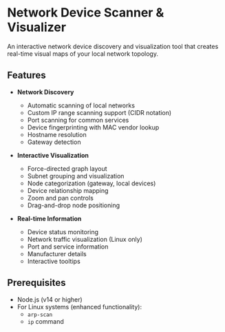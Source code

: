 # Network Device Scanner & Visualizer

An interactive network device discovery and visualization tool that creates real-time visual maps of your local network topology.

## Features

- **Network Discovery**
  - Automatic scanning of local networks
  - Custom IP range scanning support (CIDR notation)
  - Port scanning for common services
  - Device fingerprinting with MAC vendor lookup
  - Hostname resolution
  - Gateway detection

- **Interactive Visualization**
  - Force-directed graph layout
  - Subnet grouping and visualization
  - Node categorization (gateway, local devices)
  - Device relationship mapping
  - Zoom and pan controls
  - Drag-and-drop node positioning

- **Real-time Information**
  - Device status monitoring
  - Network traffic visualization (Linux only)
  - Port and service information
  - Manufacturer details
  - Interactive tooltips

## Prerequisites

- Node.js (v14 or higher)
- For Linux systems (enhanced functionality):
  - `arp-scan`
  - `ip` command

